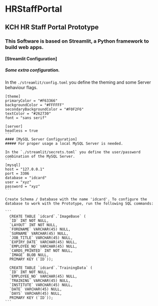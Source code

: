 # HRStaffPortal
## KCH HR Staff Portal Prototype

### This Software is based on Streamlit, a Python framework to build web apps.

#### [Streamlit Configuration]
##### Some extra configuration.

In the `./streamlit/config.toml` you define the theming and some Server behaviour flags.

````
[theme]
primaryColor = "#F63366"
backgroundColor = "#FFFFFF"
secondaryBackgroundColor = "#F0F2F6"
textColor = "#262730"
font = "sans serif"

[server]
headless = true
```
#### [MySQL Server Configuration]
##### For proper usage a local MySQL Server is needed.

In the `./streamlit/secrets.toml` you define the user/password combination of the MySQL Server.
```
[mysql]
host = "127.0.0.1"
port = 3306
database = "idcard"
user = "xyz"
password = "xyz"
```

Create Schema / Database with the name 'idcard'. To configure the database to work with the Prototype, run the following SQL commands:

```
  CREATE TABLE `idcard`.`ImageBase` (
  `ID` INT NOT NULL,
  `LAYOUT` INT NOT NULL,
  `FORENAME` VARCHAR(45) NULL,
  `SURNAME` VARCHAR(45) NULL,
  `JOB_TITLE` VARCHAR(45) NULL,
  `EXPIRY_DATE` VARCHAR(45) NULL,
  `EMPLOYEE_NO` VARCHAR(45) NULL,
  `CARDS_PRINTED` INT NOT NULL,
  `IMAGE` BLOB NULL,
  PRIMARY KEY (`ID`));
  
  CREATE TABLE `idcard`.`TrainingData` (
  `ID` INT NOT NULL,
  `EMPLOYEE_NO` VARCHAR(45) NULL,
  `TRAINING` VARCHAR(45) NULL,
  `INSTITUTE` VARCHAR(45) NULL,
  `DATE` VARCHAR(45) NULL,
  `DAYS` VARCHAR(45) NULL,
  PRIMARY KEY (`ID`));
```